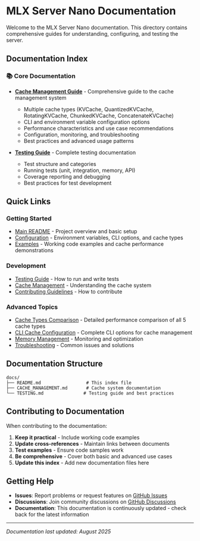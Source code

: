 # MLX Server Nano Documentation

Welcome to the MLX Server Nano documentation. This directory contains comprehensive guides for understanding, configuring, and testing the server.

## Documentation Index

### 📚 Core Documentation

- **[Cache Management Guide](CACHE_MANAGEMENT.md)** - Comprehensive guide to the cache management system
  - Multiple cache types (KVCache, QuantizedKVCache, RotatingKVCache, ChunkedKVCache, ConcatenateKVCache)
  - CLI and environment variable configuration options
  - Performance characteristics and use case recommendations
  - Configuration, monitoring, and troubleshooting
  - Best practices and advanced usage patterns

- **[Testing Guide](TESTING.md)** - Complete testing documentation
  - Test structure and categories
  - Running tests (unit, integration, memory, API)
  - Coverage reporting and debugging
  - Best practices for test development

## Quick Links

### Getting Started
- [Main README](../README.md) - Project overview and basic setup
- [Configuration](../README.md#configuration) - Environment variables, CLI options, and cache types
- [Examples](../examples/) - Working code examples and cache performance demonstrations

### Development
- [Testing Guide](TESTING.md) - How to run and write tests
- [Cache Management](CACHE_MANAGEMENT.md) - Understanding the cache system
- [Contributing Guidelines](../README.md#contributing) - How to contribute

### Advanced Topics
- [Cache Types Comparison](CACHE_MANAGEMENT.md#performance-characteristics) - Detailed performance comparison of all 5 cache types
- [CLI Cache Configuration](../README.md#command-line-options) - Complete CLI options for cache management
- [Memory Management](CACHE_MANAGEMENT.md#monitoring-and-debugging) - Monitoring and optimization
- [Troubleshooting](CACHE_MANAGEMENT.md#troubleshooting) - Common issues and solutions

## Documentation Structure

```
docs/
├── README.md                 # This index file
├── CACHE_MANAGEMENT.md       # Cache system documentation
└── TESTING.md               # Testing guide and best practices
```

## Contributing to Documentation

When contributing to the documentation:

1. **Keep it practical** - Include working code examples
2. **Update cross-references** - Maintain links between documents
3. **Test examples** - Ensure code samples work
4. **Be comprehensive** - Cover both basic and advanced use cases
5. **Update this index** - Add new documentation files here

## Getting Help

- **Issues**: Report problems or request features on [GitHub Issues](https://github.com/graelo/mlx-server-nano/issues)
- **Discussions**: Join community discussions on [GitHub Discussions](https://github.com/graelo/mlx-server-nano/discussions)
- **Documentation**: This documentation is continuously updated - check back for the latest information

---

*Documentation last updated: August 2025*
